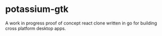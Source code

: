 # potassium-gtk

A work in progress proof of concept react clone written in go for building cross platform desktop apps.


